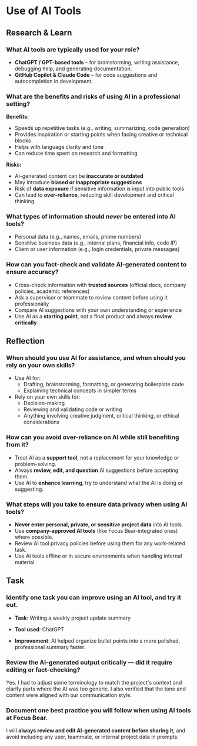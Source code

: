 # Use of AI Tools

## Research & Learn

### What AI tools are typically used for your role?

- **ChatGPT / GPT-based tools** – for brainstorming, writing assistance, debugging help, and generating documentation.
- **GitHub Copilot & Claude Code** – for code suggestions and autocompletion in development.

### What are the benefits and risks of using AI in a professional setting?

**Benefits:**

- Speeds up repetitive tasks (e.g., writing, summarizing, code generation)
- Provides inspiration or starting points when facing creative or technical blocks
- Helps with language clarity and tone
- Can reduce time spent on research and formatting

**Risks:**

- AI-generated content can be **inaccurate or outdated**
- May introduce **biased or inappropriate suggestions**
- Risk of **data exposure** if sensitive information is input into public tools
- Can lead to **over-reliance**, reducing skill development and critical thinking

### What types of information should _never_ be entered into AI tools?

- Personal data (e.g., names, emails, phone numbers)
- Sensitive business data (e.g., internal plans, financial info, code IP)
- Client or user information (e.g., login credentials, private messages)

### How can you fact-check and validate AI-generated content to ensure accuracy?

- Cross-check information with **trusted sources** (official docs, company policies, academic references)
- Ask a supervisor or teammate to review content before using it professionally
- Compare AI suggestions with your own understanding or experience
- Use AI as a **starting point**, not a final product and always **review critically**

## Reflection

### When should you use AI for assistance, and when should you rely on your own skills?

- Use AI for:
  - Drafting, brainstorming, formatting, or generating boilerplate code
  - Explaining technical concepts in simpler terms
- Rely on your own skills for:
  - Decision-making
  - Reviewing and validating code or writing
  - Anything involving creative judgment, critical thinking, or ethical considerations

### How can you avoid over-reliance on AI while still benefiting from it?

- Treat AI as a **support tool**, not a replacement for your knowledge or problem-solving.
- Always **review, edit, and question** AI suggestions before accepting them.
- Use AI to **enhance learning**, try to understand what the AI is doing or suggesting.

### What steps will you take to ensure data privacy when using AI tools?

- **Never enter personal, private, or sensitive project data** into AI tools.
- Use **company-approved AI tools** (like Focus Bear-integrated ones) where possible.
- Review AI tool privacy policies before using them for any work-related task.
- Use AI tools offline or in secure environments when handling internal material.

## Task

### Identify one task you can improve using an AI tool, and try it out.

- **Task**: Writing a weekly project update summary

- **Tool used**: ChatGPT

- **Improvement**: AI helped organize bullet points into a more polished, professional summary faster.

### Review the AI-generated output critically — did it require editing or fact-checking?

Yes. I had to adjust some terminology to match the project's context and clarify parts where the AI was too generic. I also verified that the tone and content were aligned with our communication style.

### Document one best practice you will follow when using AI tools at Focus Bear.

I will **always review and edit AI-generated content before sharing it**, and avoid including any user, teammate, or internal project data in prompts.
